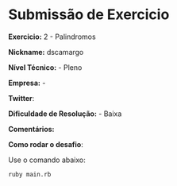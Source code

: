 # Submissão de Exercicio

**Exercicio:** 2 - Palindromos

**Nickname:** dscamargo

**Nível Técnico:** - Pleno

**Empresa:** - 

**Twitter**: 

**Dificuldade de Resolução:** - Baixa

**Comentários:** 

**Como rodar o desafio**: 

Use o comando abaixo: 
```bash
ruby main.rb
```
